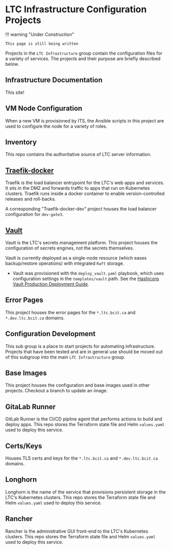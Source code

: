 # LTC Infrastructure Configuration Projects

!!! warning "Under Construction"

    This page is still being written

Projects in the `LTC Infrastructure` group contain the configuration files for a variety of services. The projects and their purpose are briefly described below.

## Infrastructure Documentation

This site!

## VM Node Configuration

When a new VM is provisioned by ITS, the Ansible scripts in this project are used to configure the node for a variety of roles.

## Inventory

This repo contains the authoritative source of LTC server information.

## [Traefik-docker](https://issues.ltc.bcit.ca/ltc-infrastructure/traefik-docker)

Traefik is the load balancer entrypoint for the LTC's web apps and services. It sits in the DMZ and forwards traffic to apps that run on Kubernetes clusters. Traefik runs inside a docker container to enable version-controlled releases and roll-backs.

A corresponding "Traefik-docker-dev" project houses the load balancer configuration for `dev-gate3`.

## [Vault](https://issues.ltc.bcit.ca/ltc-infrastructure/vault-configuration)

Vault is the LTC's secrets management platform. This project houses the configuration of secrets engines, not the secrets themselves.

Vault is currently deployed as a single-node resource (which eases backup/restore operations) with integrated `Raft` storage.

* Vault was provisioned with the `deploy_vault.yaml` playbook, which uses configuration settings in the `templates/vault` path. See the [Hashicorp Vault Production Deployment Guide](https://learn.hashicorp.com/tutorials/vault/raft-deployment-guide?in=vault/day-one-raft).

## Error Pages

This project houses the error pages for the `*.ltc.bcit.ca` and `*.dev.ltc.bcit.ca` domains.

## Configuration Development

This sub group is a place to start projects for automating infrastructure. Projects that have been tested and are in general use should be moved out of this subgroup into the main `LTC Infrastructure` group.

## Base Images

This project houses the configuration and base images used in other projects. Checkout a branch to update an image.

## GitaLab Runner

GitLab Runner is the CI/CD pipline agent that performs actions to build and deploy apps. This repo stores the Terraform state file and Helm `values.yaml` used to deploy this service.

## Certs/Keys

Houses TLS certs and keys for the `*.ltc.bcit.ca` and `*.dev.ltc.bcit.ca` domains.

## Longhorn

Longhorn is the name of the service that provisions persistent storage in the LTC's Kubernetes clusters. This repo stores the Terraform state file and Helm `values.yaml` used to deploy this service.

## Rancher

Rancher is the administrative GUI front-end to the LTC's Kubernetes clusters. This repo stores the Terraform state file and Helm `values.yaml` used to deploy this service.
